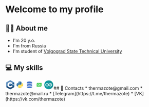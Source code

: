 # Welcome to my profile
## 👨‍🎓 About me
- I'm 20 y.o. 
- I'm from Russia
- I'm student of [Volgograd State Technical University](https://www.vstu.ru/eng/)

## 💻 My skills
<img align="left" alt="Cpp" width="30px" src="https://raw.githubusercontent.com/github/explore/80688e429a7d4ef2fca1e82350fe8e3517d3494d/topics/cpp/cpp.png"/>
<img align="left" alt="Python" width="30px" src="https://raw.githubusercontent.com/github/explore/80688e429a7d4ef2fca1e82350fe8e3517d3494d/topics/python/python.png"/>
<img align="left" alt="SQL" width="30px" src="https://raw.githubusercontent.com/github/explore/80688e429a7d4ef2fca1e82350fe8e3517d3494d/topics/sql/sql.png"/>
<img align="left" alt="Qt" width="30px" src="https://raw.githubusercontent.com/github/explore/80688e429a7d4ef2fca1e82350fe8e3517d3494d/topics/qt/qt.png"/>
<img align="left" alt="Arduino" width="30px" src="https://raw.githubusercontent.com/github/explore/80688e429a7d4ef2fca1e82350fe8e3517d3494d/topics/arduino/arduino.png"/>
</br>
## 📧 Contacts
* thermazote@gmail.com 
* thermazote@mail.ru 
* [Telegram](https://t.me/thermazote)
* [VK](https://vk.com/thermazote)

